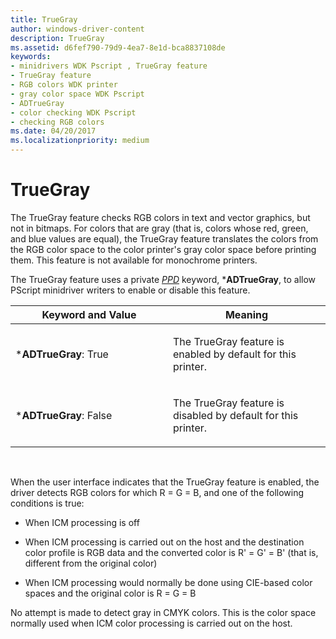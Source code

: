 ```yaml
---
title: TrueGray
author: windows-driver-content
description: TrueGray
ms.assetid: d6fef790-79d9-4ea7-8e1d-bca8837108de
keywords:
- minidrivers WDK Pscript , TrueGray feature
- TrueGray feature
- RGB colors WDK printer
- gray color space WDK Pscript
- ADTrueGray
- color checking WDK Pscript
- checking RGB colors
ms.date: 04/20/2017
ms.localizationpriority: medium
---
```


# TrueGray





The TrueGray feature checks RGB colors in text and vector graphics, but not in bitmaps. For colors that are gray (that is, colors whose red, green, and blue values are equal), the TrueGray feature translates the colors from the RGB color space to the color printer's gray color space before printing them. This feature is not available for monochrome printers.

The TrueGray feature uses a private [*PPD*](https://msdn.microsoft.com/library/windows/hardware/ff556325#wdkgloss-postscript-printer-description--ppd-) keyword, \***ADTrueGray**, to allow PScript minidriver writers to enable or disable this feature.

<table>
<colgroup>
<col width="50%" />
<col width="50%" />
</colgroup>
<thead>
<tr class="header">
<th>Keyword and Value</th>
<th>Meaning</th>
</tr>
</thead>
<tbody>
<tr class="odd">
<td><p>*<strong>ADTrueGray</strong>: True</p></td>
<td><p>The TrueGray feature is enabled by default for this printer.</p></td>
</tr>
<tr class="even">
<td><p>*<strong>ADTrueGray</strong>: False</p></td>
<td><p>The TrueGray feature is disabled by default for this printer.</p></td>
</tr>
</tbody>
</table>

 

When the user interface indicates that the TrueGray feature is enabled, the driver detects RGB colors for which R = G = B, and one of the following conditions is true:

-   When ICM processing is off

-   When ICM processing is carried out on the host and the destination color profile is RGB data and the converted color is R' = G' = B' (that is, different from the original color)

-   When ICM processing would normally be done using CIE-based color spaces and the original color is R = G = B

No attempt is made to detect gray in CMYK colors. This is the color space normally used when ICM color processing is carried out on the host.

 

 




